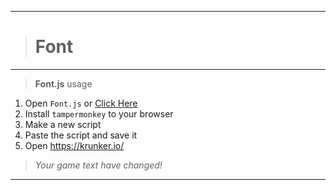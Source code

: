 __________________________________
># Font
__________________________________
>**Font.js** usage
1. Open `Font.js` or [Click Here](https://raw.githubusercontent.com/ZaResX/KrunkerZares/master/TamperMonkey/font/font.js)
2. Install `tampermonkey` to your browser
3. Make a new script
4. Paste the script and save it
5. Open https://krunker.io/
>*Your game text have changed!*
__________________________________

